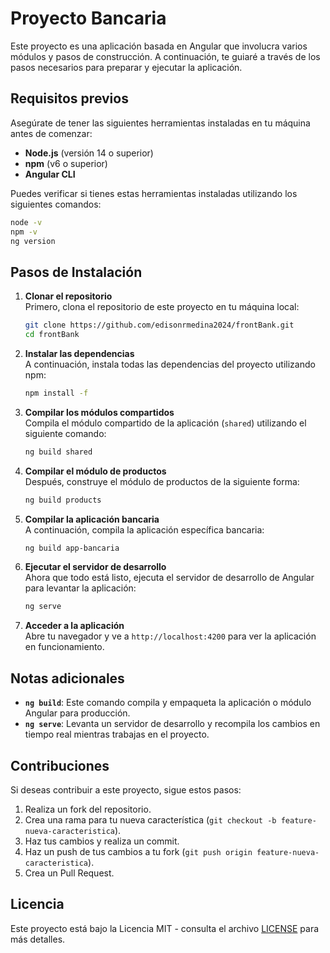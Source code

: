 
# Proyecto Bancaria

Este proyecto es una aplicación basada en Angular que involucra varios módulos y pasos de construcción. A continuación, te guiaré a través de los pasos necesarios para preparar y ejecutar la aplicación.

## Requisitos previos

Asegúrate de tener las siguientes herramientas instaladas en tu máquina antes de comenzar:

- **Node.js** (versión 14 o superior)
- **npm** (v6 o superior)
- **Angular CLI**

Puedes verificar si tienes estas herramientas instaladas utilizando los siguientes comandos:

```bash
node -v
npm -v
ng version
```

## Pasos de Instalación

1. **Clonar el repositorio**  
   Primero, clona el repositorio de este proyecto en tu máquina local:

   ```bash
   git clone https://github.com/edisonrmedina2024/frontBank.git
   cd frontBank
   ```

2. **Instalar las dependencias**  
   A continuación, instala todas las dependencias del proyecto utilizando npm:

   ```bash
   npm install -f
   ```

3. **Compilar los módulos compartidos**  
   Compila el módulo compartido de la aplicación (`shared`) utilizando el siguiente comando:

   ```bash
   ng build shared
   ```

4. **Compilar el módulo de productos**  
   Después, construye el módulo de productos de la siguiente forma:

   ```bash
   ng build products
   ```

5. **Compilar la aplicación bancaria**  
   A continuación, compila la aplicación específica bancaria:

   ```bash
   ng build app-bancaria
   ```

6. **Ejecutar el servidor de desarrollo**  
   Ahora que todo está listo, ejecuta el servidor de desarrollo de Angular para levantar la aplicación:

   ```bash
   ng serve
   ```

7. **Acceder a la aplicación**  
   Abre tu navegador y ve a `http://localhost:4200` para ver la aplicación en funcionamiento.

## Notas adicionales

- **`ng build`**: Este comando compila y empaqueta la aplicación o módulo Angular para producción.
- **`ng serve`**: Levanta un servidor de desarrollo y recompila los cambios en tiempo real mientras trabajas en el proyecto.

## Contribuciones

Si deseas contribuir a este proyecto, sigue estos pasos:

1. Realiza un fork del repositorio.
2. Crea una rama para tu nueva característica (`git checkout -b feature-nueva-caracteristica`).
3. Haz tus cambios y realiza un commit.
4. Haz un push de tus cambios a tu fork (`git push origin feature-nueva-caracteristica`).
5. Crea un Pull Request.

## Licencia

Este proyecto está bajo la Licencia MIT - consulta el archivo [LICENSE](LICENSE) para más detalles.
